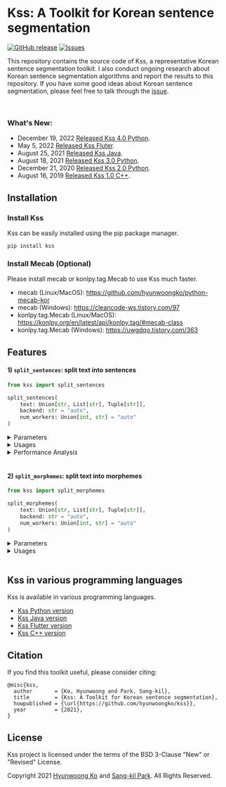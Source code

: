 # Kss: A Toolkit for Korean sentence segmentation
<a href="https://github.com/hyunwoongko/kss/releases"><img alt="GitHub release" src="https://img.shields.io/github/release/hyunwoongko/kss.svg" /></a>
<a href="https://github.com/hyunwoongko/kss/issues"><img alt="Issues" src="https://img.shields.io/github/issues/hyunwoongko/kss"/></a>

This repository contains the source code of Kss, a representative Korean sentence segmentation toolkit. I also conduct ongoing research about Korean sentence segmentation algorithms and report the results to this repository.
If you have some good ideas about Korean sentence segmentation, please feel free to talk through the [issue](https://github.com/hyunwoongko/kss/issues).

<br>

### What's New:
- December 19, 2022 [Released Kss 4.0 Python](https://github.com/hyunwoongko/kss/releases/tag/4.0.0).
- May 5, 2022 [Released Kss Fluter](https://github.com/khjde1207/kss_dart).
- August 25, 2021 [Released Kss Java](https://github.com/sangdee/kss-java).
- August 18, 2021 [Released Kss 3.0 Python](https://github.com/hyunwoongko/kss/releases/tag/3.0.1).
- December 21, 2020 [Released Kss 2.0 Python](https://github.com/hyunwoongko/kss/releases/tag/3.0.1).
- August 16, 2019 [Released Kss 1.0 C++](https://github.com/hyunwoongko/kss/releases/tag/3.0.1).

## Installation
### Install Kss
Kss can be easily installed using the pip package manager.
```console
pip install kss
```

### Install Mecab (Optional)
Please install mecab or konlpy.tag.Mecab to use Kss much faster.
- mecab (Linux/MacOS): https://github.com/hyunwoongko/python-mecab-kor
- mecab (Windows): https://cleancode-ws.tistory.com/97
- konlpy.tag.Mecab (Linux/MacOS): https://konlpy.org/en/latest/api/konlpy.tag/#mecab-class
- konlpy.tag.Mecab (Windows): https://uwgdqo.tistory.com/363

## Features

#### 1) `split_sentences`: split text into sentences

```python
from kss import split_sentences

split_sentences(
    text: Union[str, List[str], Tuple[str]],
    backend: str = "auto",
    num_workers: Union[int, str] = "auto" 
)
```

<details>
<summary>Parameters</summary>

- **text: String or List/Tuple of strings**
    - string: single text segmentation
    - list/tuple of strings: batch texts segmentation
- **backend: Morpheme analyzer backend.**
    - `backend='auto'`: find `mecab` → `konlpy.tag.Mecab` → `pecab` and use first found analyzer (default)
    - `backend='mecab'`: find `mecab` → `konlpy.tag.Mecab` and use first found analyzer
    - `backend='pecab'`: use `pecab` analyzer
- **num_workers: The number of multiprocessing workers.**
    - `num_workers='auto'`: use multiprocessing with the maximum number of workers if possible (default)
    - `num_workers=1`: don't use multiprocessing
    - `num_workers=2~N`: use multiprocessing with the specified number of workers

</details>

<details>
<summary>Usages</summary>

- Single text segmentation
  ```python
  import kss

  text = "회사 동료 분들과 다녀왔는데 분위기도 좋고 음식도 맛있었어요 다만, 강남 토끼정이 강남 쉑쉑버거 골목길로 쭉 올라가야 하는데 다들 쉑쉑버거의 유혹에 넘어갈 뻔 했답니다 강남역 맛집 토끼정의 외부 모습."

  kss.split_sentences(text)
  # ['회사 동료 분들과 다녀왔는데 분위기도 좋고 음식도 맛있었어요', '다만, 강남 토끼정이 강남 쉑쉑버거 골목길로 쭉 올라가야 하는데 다들 쉑쉑버거의 유혹에 넘어갈 뻔 했답니다', '강남역 맛집 토끼정의 외부 모습.']
  ```

- Batch texts segmentation
  ```python
  import kss

  texts = [
      "회사 동료 분들과 다녀왔는데 분위기도 좋고 음식도 맛있었어요 다만, 강남 토끼정이 강남 쉑쉑버거 골목길로 쭉 올라가야 하는데 다들 쉑쉑버거의 유혹에 넘어갈 뻔 했답니다",
      "강남역 맛집 토끼정의 외부 모습. 강남 토끼정은 4층 건물 독채로 이루어져 있습니다.",
      "역시 토끼정 본 점 답죠?ㅎㅅㅎ 건물은 크지만 간판이 없기 때문에 지나칠 수 있으니 조심하세요 강남 토끼정의 내부 인테리어.",
  ]

  kss.split_sentences(texts)
  # [['회사 동료 분들과 다녀왔는데 분위기도 좋고 음식도 맛있었어요', '다만, 강남 토끼정이 강남 쉑쉑버거 골목길로 쭉 올라가야 하는데 다들 쉑쉑버거의 유혹에 넘어갈 뻔 했답니다']
  # ['강남역 맛집 토끼정의 외부 모습.', '강남 토끼정은 4층 건물 독채로 이루어져 있습니다.']
  # ['역시 토끼정 본 점 답죠?ㅎㅅㅎ', '건물은 크지만 간판이 없기 때문에 지나칠 수 있으니 조심하세요', '강남 토끼정의 내부 인테리어.']]
  ```

</details>

<details>
<summary>Performance Analysis</summary>

#### 1) Test Commands
You can reproduce all the following analyses using source code and datasets in `./bench/` directory and the source code was copied from [here](https://github.com/bab2min/kiwipiepy/tree/main/benchmark/sentence_split).
Note that the `Baseline` is regex based segmentation method (`re.split(r"(?<=[.!?])\s", text)`).

| Name                                             | Command (in root directory)                                                                               |
|--------------------------------------------------|-----------------------------------------------------------------------------------------------------------|
| Baseline                                         | `python3 ./bench/test_baseline.py ./bench/testset/*.txt`                                                  |
| [Kiwi](https://github.com/bab2min/kiwipiepy)     | `python3 ./bench/test_kiwi.py ./bench/testset/*.txt`                                                      |
| [Koalanlp](https://github.com/koalanlp/koalanlp) | `python3 ./bench/test_koalanlp.py ./bench/testset/*.txt --backend=OKT/HNN/KMR/RHINO/EUNJEON/ARIRANG/KAMA` |
| [Kss](https://github.com/hyunwoongko/kss) (ours) | `python3 ./bench/test_kss.py ./bench/testset/*.txt --backend=mecab/pecab`                                 |

<br>

#### 2) Evaluation datasets:

I used the following 6 evaluation datasets for analyses. Thanks to [Minchul Lee](https://github.com/bab2min) for creating various sentence segmentation datasets.

| Name                                                                                  | Descriptions                                                                              | The number of sentences | Creator                                                                                                                                                                                                                                                            |
|---------------------------------------------------------------------------------------|-------------------------------------------------------------------------------------------|-------------------------|--------------------------------------------------------------------------------------------------------------------------------------------------------------------------------------------------------------------------------------------------------------------|
| [blogs_lee](https://github.com/hyunwoongko/kss/blob/main/bench/testset/blogs_lee.txt) | Dataset for testing blog style text segmentation                                          | 170                     | [Minchul Lee](https://github.com/bab2min/kiwipiepy/tree/main/benchmark/sentence_split)                                                                                                                                                                             |
| [blogs_ko](https://github.com/hyunwoongko/kss/blob/main/bench/testset/blogs_ko.txt)   | Dataset for testing blog style text segmentation, which is harder than Lee's blog dataset | 336                     | [Hyunwoong Ko](https://github.com/hyunwoongko)                                                                                                                                                                                                                     |
| [tweets](https://github.com/hyunwoongko/kss/blob/main/bench/testset/tweets.txt)       | Dataset for testing tweeter style text segmentation                                       | 178                     | [Minchul Lee](https://github.com/bab2min/kiwipiepy/tree/main/benchmark/sentence_split)                                                                                                                                                                             |
| [nested](https://github.com/hyunwoongko/kss/blob/main/bench/testset/nested.txt)       | Dataset for testing text which have parentheses and quotation marks segmentation          | 91                      | [Minchul Lee](https://github.com/bab2min/kiwipiepy/tree/main/benchmark/sentence_split)                                                                                                                                                                             |
| [v_ending](https://github.com/hyunwoongko/kss/blob/main/bench/testset/v_ending.txt)   | Dataset for testing difficult eomi segmentation, it contains various dialect sentences    | 30                      | [Minchul Lee](https://github.com/bab2min/kiwipiepy/tree/main/benchmark/sentence_split)                                                                                                                                                                             |
| [sample](https://github.com/hyunwoongko/kss/blob/main/bench/testset/sample.txt)       | An example used in README.md (강남 토끼정)                                                     | 41                      | [Isaac](http://semantics.kr/%ed%95%9c%ea%b5%ad%ec%96%b4-%ed%98%95%ed%83%9c%ec%86%8c-%eb%b6%84%ec%84%9d%ea%b8%b0-%eb%b3%84-%eb%ac%b8%ec%9e%a5-%eb%b6%84%eb%a6%ac-%ec%84%b1%eb%8a%a5%eb%b9%84%ea%b5%90/), modified by [Hyunwoong Ko](https://github.com/hyunwoongko) |

Note that I modified labels of two sentences in `sample.txt` made by [Issac](http://semantics.kr/%ed%95%9c%ea%b5%ad%ec%96%b4-%ed%98%95%ed%83%9c%ec%86%8c-%eb%b6%84%ec%84%9d%ea%b8%b0-%eb%b3%84-%eb%ac%b8%ec%9e%a5-%eb%b6%84%eb%a6%ac-%ec%84%b1%eb%8a%a5%eb%b9%84%ea%b5%90/)
because the [original blog post](https://blog.naver.com/jully1211/221437777873) was written like the following:

<img width=1000px src="https://github.com/hyunwoongko/kss/blob/main/assets/rabbit_1.png">

<img width=1000px src="https://github.com/hyunwoongko/kss/blob/main/assets/rabbit_2.png">

But Issac's labels were:

<img width=500px src="https://github.com/hyunwoongko/kss/blob/main/assets/issac.png">

In fact, `사실 전 고기를 안 먹어서 무슨 맛인지 모르겠지만..` and `(물론 전 안 먹었지만` are embraced sentences (안긴문장), not independent sentences. So sentence segmentation tools should do not split that parts.
    
<br>

#### 3) Sentence segmentation performance (Quantitative Analysis)
 
The following table shows the segmentation performance based on **exact match (EM)**.
If you are unfamilar with EM score and F1 score, please refer to [this](https://qa.fastforwardlabs.com/no%20answer/null%20threshold/bert/distilbert/exact%20match/f1/robust%20predictions/2020/06/09/Evaluating_BERT_on_SQuAD.html#Metrics-for-QA).
Kss performed best in most cases, and Kiwi performed well. Both baseline and koalanlp performed poorly.

| Name           | Library version | Backend | blogs_lee   | blogs_ko    | tweets      | nested      | v_ending    | sample      | Average     |
|----------------|-----------------|---------|-------------|-------------|-------------|-------------|-------------|-------------|-------------|
| Baseline       | N/A             | N/A     | 0.53529     | 0.44940     | 0.51124     | 0.68132     | 0.00000     | 0.34146     | 0.41987     |
| Koalanlp       | 2.1.7           | OKT     | 0.53529     | 0.44940     | 0.53371     | 0.79121     | 0.00000     | 0.36585     | 0.44591     |
| Koalanlp       | 2.1.7           | HNN     | 0.54118     | 0.44345     | 0.54494     | 0.78022     | 0.00000     | 0.34146     | 0.44187     |
| Koalanlp       | 2.1.7           | KMR     | 0.51176     | 0.39583     | 0.42135     | 0.79121     | 0.00000     | 0.26829     | 0.39807     |
| Koalanlp       | 2.1.7           | RHINO   | 0.52941     | 0.40774     | 0.39326     | 0.79121     | 0.00000     | 0.29268     | 0.40238     |
| Koalanlp       | 2.1.7           | EUNJEON | 0.51176     | 0.37500     | 0.38202     | 0.70330     | 0.00000     | 0.21951     | 0.36526     |
| Koalanlp       | 2.1.7           | ARIRANG | 0.51176     | 0.41071     | 0.44382     | 0.79121     | 0.00000     | 0.29268     | 0.40836     |
| Koalanlp       | 2.1.7           | KKMA    | 0.52941     | 0.45238     | 0.38202     | 0.58242     | 0.06667     | 0.31707     | 0.38832     |
| Kiwi           | 0.14.0          | N/A     | 0.78235     | 0.60714     | 0.66292     | 0.83516     | 0.20000     | 0.90244     | 0.66500     |
| **Kss (ours)** | 4.0.0           | pecab   | **0.86471** | **0.82440** | 0.71910     | **0.87912** | **0.36667** | **0.95122** | 0.76753     |
| **Kss (ours)** | 4.0.0           | mecab   | **0.86471** | **0.82440** | **0.73034** | **0.87912** | **0.36667** | **0.95122** | **0.76941** |

You can also compare the performances with the following graphs.

![](https://github.com/hyunwoongko/kss/blob/main/assets/tasks_performance.png)

![](https://github.com/hyunwoongko/kss/blob/main/assets/average_score.png)

<br>

#### 4) Why don't I upload F1 score based results?
The evaluation source code which I copied from [kiwipiepy](https://github.com/bab2min/kiwipiepy/tree/main/benchmark/sentence_split) also provides F1 score  (dice similarity), and F1 scores of Kss are also best among the segmentation tools. but I don't believe this is proper metric to measure sentence segmentation performance. For example, EM score of `text.split(" ")` on `tweets.txt` is 0.06742. This means it's terrible sentence segmentation method on tweeter style text. However, F1 score of it on `tweets.txt` is 0.54083, and it is similar with the F1 score of Koalanlp KKMA backend (0.56832).

What I want to say is the actual performances of segmentation could be vastly different even if the F1 scores were similar.
You can reproduce this with `python3 ./bench/test_word_split.py ./bench/testset/tweets.txt`, and here is one of the segmentation example of both method.

```
Input:

기억해. 넌 그 애의 친구야. 네가 죽으면 마 들레 느가 펑펑 울 거야. 비 체는 슬퍼하겠지. 이 안은 화를 낼 거야. 메이 시는 어쩌면 조금은 생각 해 주지 않을까. 중요한 건 그건 네가 지키고 싶어 했던 사람들이잖아. 어서 가.
```
```
Method: Koalanlp KKMA backend
EM score: 0.38202
F1 score: 0.56832

Output:
기억해. 넌 그 애의 친구야.
네가 죽으면 마 들레 느가 펑펑 울 거야.
비 체는 슬퍼하겠지.
이 안은 화를 낼 거야.
메이 시는 어쩌면 조금은 생각 해 주지 않을까.
중요한 건 그건 네가 지키고 싶어 했던 사람들이잖아.
어서 가.
```

```
Method: text.split(" ")
EM score: 0.06742
F1 score: 0.54083

Output:
기억해.
넌
그
애의
친구야.
네가
죽으면
마들레느가
펑펑
울거야.
비체는
슬퍼하겠지.
이안은
화를
낼거야.
메이시는
어쩌면
조금은
생각
해주지
않을까.
중요한건
그건
네가
지키고
싶어했던
사람들이잖아.
어서
가.
```

This means that the F1 score has the advantages for method that cut too finely.
Of course, measuring the performance of the sentence segmentation algorithm is difficult, and we need to think more about metrics. 
However, the character level F1 score may cause **users to misunderstand the tool's real performance**. 
So I have more confidence in the EM score, which is a somewhat clunky but safe metric.

<br>

#### 5) Where does the difference in performance come from? (Qualitative Analysis)
It is meaningless to simply compare them by number. I definitely want you to see the segmentation results.
Let's take `blogs_ko` samples as examples, and compare performance of each library.
For this, I will take the best backend of each library (Kss=mecab, Koalanlp=KKMA), because looking results of all backends may make you tired.

#### Example 1
- Input text
```
거제 내려가는 길에 휴게소를 들렸는데 새로 생겼나보더라구요!? 남편과 저, 둘 다 빵러버라 지나칠 수 없어 구매해 먹어봤답니당😊 보성녹차휴게소 안으로 들어오시면 딱 가운데 위치해 있어요ㅎㅎ 그래서 어느 문으로라도 들어오셔도 가깝답니다😉 메뉴판을 이렇고, 가격은 2000원~3000원 사이에 형성 되어 있어요! 이런거 하나하나 맛보는거 너무 좋아하는데... 진정하고 소미미 단팥빵 하나, 옥수수 치즈빵 하나, 구리볼 하나 골랐습니다! 다음에 가면 강낭콩이랑 밤 꼭 먹어봐야겠어요😙
```
- Label
```
거제 내려가는 길에 휴게소를 들렸는데 새로 생겼나보더라구요!?
남편과 저, 둘 다 빵러버라 지나칠 수 없어 구매해 먹어봤답니당😊
보성녹차휴게소 안으로 들어오시면 딱 가운데 위치해 있어요ㅎㅎ
그래서 어느 문으로라도 들어오셔도 가깝답니다😉
메뉴판을 이렇고, 가격은 2000원~3000원 사이에 형성 되어 있어요!
이런거 하나하나 맛보는거 너무 좋아하는데... 진정하고 소미미 단팥빵 하나, 옥수수 치즈빵 하나, 구리볼 하나 골랐습니다!
다음에 가면 강낭콩이랑 밤 꼭 먹어봐야겠어요😙
```
- Source

[https://hi-e2e2.tistory.com/193](https://hi-e2e2.tistory.com/193)

- Output texts
```
Baseline:

거제 내려가는 길에 휴게소를 들렸는데 새로 생겼나보더라구요!?
남편과 저, 둘 다 빵러버라 지나칠 수 없어 구매해 먹어봤답니당😊 보성녹차휴게소 안으로 들어오시면 딱 가운데 위치해 있어요ㅎㅎ 그래서 어느 문으로라도 들어오셔도 가깝답니다😉 메뉴판을 이렇고, 가격은 2000원~3000원 사이에 형성 되어 있어요!
이런거 하나하나 맛보는거 너무 좋아하는데...
진정하고 소미미 단팥빵 하나, 옥수수 치즈빵 하나, 구리볼 하나 골랐습니다!
다음에 가면 강낭콩이랑 밤 꼭 먹어봐야겠어요😙
```

Baseline separates input text into 5 sentences. First of all, the first sentence was separated well because it has final symbols. However, since these final symbols don't appear from the second sentence, you can see that these sentences were not separated well.

```
Koalanlp (KKMA):

거제 내려가는 길에 휴게 소를 들렸는데 새로 생겼나
보더라구요!?
남편과 저, 둘 다 빵 러버라 지나칠 수 없어 구매해 먹어 봤답니당
😊 보성 녹차 휴게소 안으로 들어오시면 딱 가운데 위치해 있어요
ㅎㅎ 그래서 어느 문으로 라도 들어오셔도 가깝답니다
😉 메뉴판을 이렇고, 가격은 2000원 ~3000 원 사이에 형성 되어 있어요!
이런 거 하나하나 맛보는 거 너무 좋아하는데... 진정하고 소미 미 단팥빵 하나, 옥수수 치즈 빵 하나, 구리 볼 하나 골랐습니다!
다음에 가면 강낭콩이랑 밤 꼭 먹어봐야겠어요😙
```

Koalanlp splits sentences better than baseline because it uses morphological information. It splits input text into 8 sentences in total.
The first thing that catches your eye is the immature emoji handling.
People usually put emojis at the end of a sentence, and in this case, the emojis should be included in the sentence.
The second thing is the mispartition between `생겼나` and `보더라구요!?`. 
Probably this is because the KKMA morpheme analyzer recognized `생겼나` as a final eomi (종결어미). but it's a connecting eomi (연결어미).
This is because the performance of the morpheme analyzer. Rather, the baseline is a little safer in this area.

```
Kiwi:

거제 내려가는 길에 휴게소를 들렸는데 새로 생겼나보더라구요!?
남편과 저, 둘 다 빵러버라 지나칠 수 없어 구매해 먹어봤답니당😊
보성녹차휴게소 안으로 들어오시면 딱 가운데 위치해 있어요ㅎㅎ
그래서 어느 문으로라도 들어오셔도 가깝답니다😉 메뉴판을 이렇고, 가격은 2000원~3000원 사이에 형성 되어 있어요!
이런거 하나하나 맛보는거 너무 좋아하는데...
진정하고 소미미 단팥빵 하나, 옥수수 치즈빵 하나, 구리볼 하나 골랐습니다!
다음에 가면 강낭콩이랑 밤 꼭 먹어봐야겠어요😙
```
Kiwi shows better performance than Koalanlp. It splits input text into 7 sentences. 
Most sentences are pretty good, but it doesn't split `가깝답니다😉` and `메뉴판을`.
The second thing is it separates `좋아하는데...` and `진정하고`.
This part may be recognized as an independent sentence depending on the viewer, 
but the author of the original article didn't write this as an independent sentence, but an embraced sentence (안긴문장).

The [original article](https://hi-e2e2.tistory.com/193) was written like:
    
![](https://github.com/hyunwoongko/kss/blob/main/assets/example_1_1.png)

```
Kss (mecab):

거제 내려가는 길에 휴게소를 들렸는데 새로 생겼나보더라구요!?
남편과 저, 둘 다 빵러버라 지나칠 수 없어 구매해 먹어봤답니당😊
보성녹차휴게소 안으로 들어오시면 딱 가운데 위치해 있어요ㅎㅎ
그래서 어느 문으로라도 들어오셔도 가깝답니다😉
메뉴판을 이렇고, 가격은 2000원~3000원 사이에 형성 되어 있어요!
이런거 하나하나 맛보는거 너무 좋아하는데... 진정하고 소미미 단팥빵 하나, 옥수수 치즈빵 하나, 구리볼 하나 골랐습니다!
다음에 가면 강낭콩이랑 밤 꼭 먹어봐야겠어요😙
```
The result of Kss is same with gold label. Especially it succesfully separates `가깝답니다😉` and `메뉴판을`.
In fact, this part is the final eomi (종결어미), but many morpheme analyzers confuse the final eomi (종결어미) with the connecting eomi (연결어미). For this reason, Kss has a feature to recognize wrongly recognized connecting eomi (연결어미) and to correct those eomis. Thus, it is able to separate that domain effectively. Next, Kss doesn't split `좋아하는데...` and `진정하고` becuase `좋아하는데...` is not an independent sentence, but an embraced sentence (안긴문장). This means Kss doesn't split sentences simply because `. ` appears, unlike baseline.
In most cases, `. ` could be the delimiter of sentences, actually there are many exceptions about this.

#### Example 2
- Input text
```
어느화창한날 출근전에 너무일찍일어나 버렸음 (출근시간 19시) 할꺼도없고해서 카페를 찾아 시내로 나갔음 새로생긴곳에 사장님이 커피선수인지 커피박사라고 해서 갔음 오픈한지 얼마안되서 그런지 손님이 얼마없었음 조용하고 좋다며 좋아하는걸시켜서 테라스에 앉음 근데 조용하던 카페가 산만해짐 소리의 출처는 카운터였음(테라스가 카운터 바로옆) 들을라고 들은게 아니라 귀는 열려있으니 듣게된 대사.
```
- Label
```
어느화창한날 출근전에 너무일찍일어나 버렸음 (출근시간 19시)
할꺼도없고해서 카페를 찾아 시내로 나갔음
새로생긴곳에 사장님이 커피선수인지 커피박사라고 해서 갔음
오픈한지 얼마안되서 그런지 손님이 얼마없었음
조용하고 좋다며 좋아하는걸시켜서 테라스에 앉음
근데 조용하던 카페가 산만해짐
소리의 출처는 카운터였음(테라스가 카운터 바로옆)
들을라고 들은게 아니라 귀는 열려있으니 듣게된 대사.
```
- Source

[https://mrsign92.tistory.com/6099371](https://mrsign92.tistory.com/6099371)

- Output texts
```
Baseline:

어느화창한날 출근전에 너무일찍일어나 버렸음 (출근시간 19시) 할꺼도없고해서 카페를 찾아 시내로 나갔음 새로생긴곳에 사장님이 커피선수인지 커피박사라고 해서 갔음 오픈한지 얼마안되서 그런지 손님이 얼마없었음 조용하고 좋다며 좋아하는걸시켜서 테라스에 앉음 근데 조용하던 카페가 산만해짐 소리의 출처는 카운터였음(테라스가 카운터 바로옆) 들을라고 들은게 아니라 귀는 열려있으니 듣게된 대사.
```

Baseline doesn't split any sentences because there's no `.!? ` in the input text.

```
Koalanlp (KKMA)

어느 화창한 날 출근 전에 너무 일찍 일어나 버렸음 ( 출근시간 19시) 할 꺼도 없고 해서 카페를 찾아 시내로 나갔음 새로 생긴 곳에 사장님이 커피선수인지 커피박사라고 해서 갔음 오픈한지 얼마 안 되 서 그런지 손님이 얼마 없었음 조용하고 좋다며 좋아하는 걸 시켜서 테라스에 앉음 근데 조용하던 카페가 산만 해짐 소리의 출처는 카운터였음( 테라스가 카운터 바로 옆) 들을라고
들은 게 아니라 귀는 열려 있으니 듣게 된 대사.
```

Koalanlp separates `들을라고` and `들은` but it is not correct split point.
And I think it doesn't consider predicative use of eomi transferred from noun (명사형 전성어미의 서술적 용법).

```
Kiwi

어느화창한날 출근전에 너무일찍일어나 버렸음 (출근시간 19시) 할꺼도없고해서 카페를 찾아 시내로 나갔음 새로생긴곳에 사장님이 커피선수인지 커피박사라고 해서 갔음 오픈한지 얼마안되서 그런지 손님이 얼마없었음 조용하고 좋다며 좋아하는걸시켜서 테라스에 앉음 근데 조용하던 카페가 산만해짐 소리의 출처는 카운터였음(테라스가 카운터 바로옆) 들을라고 들은게 아니라 귀는 열려있으니 듣게된 대사.
```
Kiwi doesn't separate any sentence, similar with baseline.
Similarly, it doesn't consider predicative use of eomi transferred from noun (명사형 전성어미의 서술적 용법).

```
Kss (Mecab)

어느화창한날 출근전에 너무일찍일어나 버렸음 (출근시간 19시)
할꺼도없고해서 카페를 찾아 시내로 나갔음
새로생긴곳에 사장님이 커피선수인지 커피박사라고 해서 갔음
오픈한지 얼마안되서 그런지 손님이 얼마없었음
조용하고 좋다며 좋아하는걸시켜서 테라스에 앉음
근데 조용하던 카페가 산만해짐 소리의 출처는 카운터였음(테라스가 카운터 바로옆)
들을라고 들은게 아니라 귀는 열려있으니 듣게된 대사.
```
The result of Kss is very similar with gold label, Kss considers predicative use of eomi transferred from noun (명사형 전성어미의 서술적 용법).
But Kss couldn't split `산만해짐` and `소리의`. That part is a correct split point, but it was blocked by one of the exceptions which I built to prevent wrong segmentation. Splitting eomi transferred from noun (명사형 전성어미) is unsafe and difficult task, so Kss has many exceptions to prevent wrong segmentation.

#### Example 3
- Input text
```
책소개에 이건 소설인가 실제인가라는 문구를 보고 재밌겠다 싶어 보게 되었다. '바카라'라는 도박은 2장의 카드 합이 높은 사람이 이기는 게임으로 아주 단순한 게임이다. 이런게 중독이 되나? 싶었는데 이 책이 바카라와 비슷한 매력이 있다 생각들었다. 내용이 스피드하게 진행되고 막히는 구간없이 읽히는게 나도 모르게 페이지를 슥슥 넘기고 있었다. 물론 읽음으로써 큰 돈을 벌진 않지만 이런 스피드함에 나도 모르게 계속 게임에 참여하게 되고 나오는 타이밍을 잡지 못해 빠지지 않았을까? 라는 생각을 하게 됐다. 이 책에서 현지의 꿈은 가격표를 보지 않는 삶이라 한다. 이 부분을 읽고 나돈데! 라는 생각하면서 순간 도박이라는걸로라도 돈을 많이 벌었던 현지가 부러웠다. 그러면서 내가 도박을 했다면?라는 상상을 해봤다. 그리고 이런 상상을 할 수 있게 만들어줘서 이 책이 더 재밌게 다가왔다. 일상에 지루함을 느껴 도박같은 삶을 살고싶다면 도박하지말고 차라리 이 책을 보길^^ㅋ 
```
- Label
```
책소개에 이건 소설인가 실제인가라는 문구를 보고 재밌겠다 싶어 보게 되었다.
'바카라'라는 도박은 2장의 카드 합이 높은 사람이 이기는 게임으로 아주 단순한 게임이다.
이런게 중독이 되나? 싶었는데 이 책이 바카라와 비슷한 매력이 있다 생각들었다.
내용이 스피드하게 진행되고 막히는 구간없이 읽히는게 나도 모르게 페이지를 슥슥 넘기고 있었다.
물론 읽음으로써 큰 돈을 벌진 않지만 이런 스피드함에 나도 모르게 계속 게임에 참여하게 되고 나오는 타이밍을 잡지 못해 빠지지 않았을까? 라는 생각을 하게 됐다.
이 책에서 현지의 꿈은 가격표를 보지 않는 삶이라 한다.
이 부분을 읽고 나돈데! 라는 생각하면서 순간 도박이라는걸로라도 돈을 많이 벌었던 현지가 부러웠다.
그러면서 내가 도박을 했다면?라는 상상을 해봤다.
그리고 이런 상상을 할 수 있게 만들어줘서 이 책이 더 재밌게 다가왔다.
일상에 지루함을 느껴 도박같은 삶을 살고싶다면 도박하지말고 차라리 이 책을 보길^^ㅋ 
```
- Source

[https://hi-e2e2.tistory.com/63](https://hi-e2e2.tistory.com/63)

- Output texts
```
Baseline:

책소개에 이건 소설인가 실제인가라는 문구를 보고 재밌겠다 싶어 보게 되었다.
'바카라'라는 도박은 2장의 카드 합이 높은 사람이 이기는 게임으로 아주 단순한 게임이다.
이런게 중독이 되나?
싶었는데 이 책이 바카라와 비슷한 매력이 있다 생각들었다.
내용이 스피드하게 진행되고 막히는 구간없이 읽히는게 나도 모르게 페이지를 슥슥 넘기고 있었다.
물론 읽음으로써 큰 돈을 벌진 않지만 이런 스피드함에 나도 모르게 계속 게임에 참여하게 되고 나오는 타이밍을 잡지 못해 빠지지 않았을까?
라는 생각을 하게 됐다.
이 책에서 현지의 꿈은 가격표를 보지 않는 삶이라 한다.
이 부분을 읽고 나돈데!
라는 생각하면서 순간 도박이라는걸로라도 돈을 많이 벌었던 현지가 부러웠다.
그러면서 내가 도박을 했다면?라는 상상을 해봤다.
그리고 이런 상상을 할 수 있게 만들어줘서 이 책이 더 재밌게 다가왔다.
일상에 지루함을 느껴 도박같은 삶을 살고싶다면 도박하지말고 차라리 이 책을 보길^^ㅋ 
```

Baseline separates input text into 13 sentences. You can see it can't distinguish final eomi(종결어미) and connecting eomi(연결어미), for example it splits `이런게 중독이 되나?` and `싶었는데`. But `되나?` is connecting eomi (연결어미). And here's one more problem. It doesn't recognize embraced sentences (안긴문장). For example it splits `못해 빠지지 않았을까?` and `라는 생각을 하게 됐다.`.
```
Koalanlp (KKMA)

책 소개에 이건 소설인가 실제 인가라는 문구를 보고 재밌겠다 싶어 보게 되었다.
' 바카라' 라는 도박은 2 장의 카드 합이 높은 사람이 이기는 게임으로 아주 단순한 게임이다.
이런 게 중독이 되나?
싶었는데 이 책이 바카라와 비슷한 매력이 있다 생각 들었다.
내용이 스피드하게 진행되고 막히는 구간 없이 읽히는 게 나도 모르게 페이지를 슥슥 넘기고 있었다.
물론 읽음으로써 큰 돈을 벌진 않지만 이런 스피드함에 나도 모르게 계속 게임에 참여하게 되고 나오는 타이밍을 잡지 못해 빠지지 않았을까?
라는 생각을 하게 됐다.
이 책에서 현지의 꿈은 가격표를 보지 않는 삶이라 한다.
이 부분을 읽고 나돈데!
라는 생각하면서 순간 도박이라는 걸로라도 돈을 많이 벌었던 현지가 부러웠다.
그러면서 내가 도박을 했다면? 라는 상상을 해봤다.
그리고 이런 상상을 할 수 있게 만들어 줘서 이 책이 더 재밌게 다가왔다.
일상에 지루함을 느껴 도박 같은 삶을 살고 싶다면 도박하지 말고 차라리 이 책을 보길 ^^ ㅋ
```

The result of Koalanlp was really similar with baseline, the two problems (final-connecting eomi distinction, embracing sentences recognization).
```
Kiwi

책소개에 이건 소설인가 실제인가
라는 문구를 보고 재밌겠다 싶어 보게 되었다.
'바카라'라는 도박은 2장의 카드 합이 높은 사람이 이기는 게임으로 아주 단순한 게임이다.
이런게 중독이 되나?
싶었는데 이 책이 바카라와 비슷한 매력이 있다 생각들었다.
내용이 스피드하게 진행되고 막히는 구간없이 읽히는게 나도 모르게 페이지를 슥슥 넘기고 있었다.
물론 읽음으로써 큰 돈을 벌진 않지만 이런 스피드함에 나도 모르게 계속 게임에 참여하게 되고 나오는 타이밍을 잡지 못해 빠지지 않았을까?
라는 생각을 하게 됐다.
이 책에서 현지의 꿈은 가격표를 보지 않는 삶이라 한다.
이 부분을 읽고 나돈데!
라는 생각하면서 순간 도박이라는걸로라도 돈을 많이 벌었던 현지가 부러웠다.
그러면서 내가 도박을 했다면?
라는 상상을 해봤다.
그리고 이런 상상을 할 수 있게 만들어줘서 이 책이 더 재밌게 다가왔다.
일상에 지루함을 느껴 도박같은 삶을 살고싶다면 도박하지말고 차라리 이 책을 보길^^ㅋ
```
The two problems are also shown in result of Kiwi. And it additionally splits `실제인가` and `라는`, but `이건 소설인가 실제인가` is not an independent sentence, but an embraced sentence (안긴문장).

```
Kss (Mecab)

책소개에 이건 소설인가 실제인가라는 문구를 보고 재밌겠다 싶어 보게 되었다.
'바카라'라는 도박은 2장의 카드 합이 높은 사람이 이기는 게임으로 아주 단순한 게임이다.
이런게 중독이 되나? 싶었는데 이 책이 바카라와 비슷한 매력이 있다 생각들었다.
내용이 스피드하게 진행되고 막히는 구간없이 읽히는게 나도 모르게 페이지를 슥슥 넘기고 있었다.
물론 읽음으로써 큰 돈을 벌진 않지만 이런 스피드함에 나도 모르게 계속 게임에 참여하게 되고 나오는 타이밍을 잡지 못해 빠지지 않았을까? 라는 생각을 하게 됐다.
이 책에서 현지의 꿈은 가격표를 보지 않는 삶이라 한다.
이 부분을 읽고 나돈데! 라는 생각하면서 순간 도박이라는걸로라도 돈을 많이 벌었던 현지가 부러웠다.
그러면서 내가 도박을 했다면?라는 상상을 해봤다.
그리고 이런 상상을 할 수 있게 만들어줘서 이 책이 더 재밌게 다가왔다.
일상에 지루함을 느껴 도박같은 삶을 살고싶다면 도박하지말고 차라리 이 책을 보길^^ㅋ
```
The result of Kss is same with gold label. This means that Kss considers the two problems. Of course, it's not easy to detect that parts while splitting sentences, so Kss has one more step after splitting sentences. It's postprocessing step which corrects some problems in segmenration results. For example, Korean sentence doesn't start from josa (조사) in general. Therefore if one of the segmented result (sentence) started from josa (조사), Kss recognizes this as embraced sentence (안긴문장), and attaches this to previous sentence. For your information, Kss has many more powerful postprocessing algorithms which correct wrong segmentation results.

In conclusion, Kss considers more than other libraries in Korean sentences. And these considerations led to difference in performance.

#### 6) Speed analysis
I also measured speed of tools to compare their computation efficiency. The following table shows computation time of each tool when it splits `sample.txt` (41 sentences).
It is a single blog post, so you can expect the following time when you split a blog post into sentences.
Since the computation time may vary depending on the current CPU status, so I measured 5 times and calculated the average.
Note that every experiment was conducted on single thread / process environment with my M1 macbook pro (2021, 13'inch).

| Name           | Library version | Backend | Average time (msec) |
|----------------|-----------------|---------|---------------------|
| Baseline       | N/A             | N/A     | **0.22**            |
| koalanlp       | 2.1.7           | OKT     | 27.37               |
| koalanlp       | 2.1.7           | HNN     | 50.39               |
| koalanlp       | 2.1.7           | KMR     | 757.08              |
| koalanlp       | 2.1.7           | RHINO   | 978.53              |
| koalanlp       | 2.1.7           | EUNJEON | 881.24              |
| koalanlp       | 2.1.7           | ARIRANG | 1415.53             |
| koalanlp       | 2.1.7           | KAMA    | 1971.31             |
| Kiwi           | 0.14.0          | N/A     | 36.41               |
| **Kss (ours)** | 4.0.0           | pecab   | 6929.27             |
| **Kss (ours)** | 4.0.0           | mecab   | 43.80               |

You can also compare the speed of tools with the following graphs.

![](https://github.com/hyunwoongko/kss/blob/main/assets/average_computation_time.png)

You can also compare the speed of faster tools the following graphs (under 100 msec).

![](https://github.com/hyunwoongko/kss/blob/main/assets/average_computation_time_under_100.png)

The baseline was fastest (because it's a just regex function), and Koalanlp (OKT backend), Kiwi, Kss (mecab backend) were followed.
The slowest library was Kss (pecab backend) and it was about 160 times slower than its mecab backend.
Mecab and Kiwi were written in C++, All Koalanlp backends were written in Java and Pecab was written in pure python.
I think this difference was caused by speed of each language. Therefore, if you can install mecab, it makes most sense to use Kss Mecab backend.

- For Linux/MacOS users: Kss tries to install [`python-mecab-kor`](https://github.com/hyunwoongko/python-mecab-kor) when you install kss. so you can use mecab backend very easily.
But if it was failed, please install mecab yourself to use mecab backend.


- For Windows users: Kss supports [`mecab-ko-msvc`](https://github.com/Pusnow/mecab-ko-msvc) (mecab for Microsoft Visual C++), and its konlpy wrapper.
To use mecab backend, you need to install one of mecab and konlpy.tag.Mecab on your machine.
There are much information about mecab installing on Windows machine in internet like the following.
  - mecab: https://cleancode-ws.tistory.com/97
  - konlpy.tag.Mecab: https://uwgdqo.tistory.com/363

<br>

#### 7) Conclusion
I've measured the performance of Kss and other libraries using 6 evaluation datasets, and also measured their speed.
In terms of segmentation performance, Kss performed best on most datasets. In terms of speed, baseline was the fastest, and Koalanlp (OKT backend) and Kiwi followed. 
but Kss (mecab backend) also showed a speed that could compete with others.

However, there are still many difficulties and limitations in Korean sentence segmentation libraries, including Kss. 
In fact, it's also because very few people attack this task. 
If anyone wants to discuss Korean sentence segmentation algorithms with me or contribute to my work, 
feel free to send an email to kevin.ko@tunib.ai or let me know on the Github [issue](https://github.com/hyunwoongko/kss/issues) page.

</details>

<br>

#### 2) `split_morphemes`: split text into morphemes

```python
from kss import split_morphemes

split_morphemes(
    text: Union[str, List[str], Tuple[str]],
    backend: str = "auto",
    num_workers: Union[int, str] = "auto" 
)
```

<details>
<summary>Parameters</summary>

Note that the parameters of `split_morpehems` are exactly same with `split_sentences`.

- **text: String or List/Tuple of strings**
    - string: single text segmentation
    - list/tuple of strings: batch texts segmentation
- **backend: Morpheme analyzer backend.**
    - `backend='auto'`: find `mecab` → `konlpy.tag.Mecab` → `pecab` and use first found analyzer (default)
    - `backend='mecab'`: find `mecab` → `konlpy.tag.Mecab` and use first found analyzer
    - `backend='pecab'`: use `pecab` analyzer
- **num_workers: The number of multiprocessing workers.**
    - `num_workers='auto'`: use multiprocessing with the maximum number of workers if possible (default)
    - `num_workers=1`: don't use multiprocessing
    - `num_workers=2~N`: use multiprocessing with the specified number of workers

</details>

<details>
<summary>Usages</summary>

- Single text segmentation
  ```python
  import kss

  text = "회사 동료 분들과 다녀왔는데 분위기도 좋고 음식도 맛있었어요 다만, 강남 토끼정이 강남 쉑쉑버거 골목길로 쭉 올라가야 하는데 다들 쉑쉑버거의 유혹에 넘어갈 뻔 했답니다 강남역 맛집 토끼정의 외부 모습."

  kss.split_morphemes(text)
  # [('회사', 'NNG'), (' ', 'SP'), ('동료', 'NNG'), (' ', 'SP'), ('분', 'NNB'), ('들', 'XSN'), ('과', 'JKB'), (' ', 'SP'), ('다녀왔', 'VV+EP'), ('는데', 'EC'), (' ', 'SP'), ('분위기', 'NNG'), ('도', 'JX'), (' ', 'SP'), ('좋', 'VA'), ('고', 'EC'), (' ', 'SP'), ('음식', 'NNG'), ('도', 'JX'), (' ', 'SP'), ('맛있', 'VA'), ('었', 'EP'), ('어요', 'EF'), (' ', 'SP'), ('다만', 'MAJ'), (',', 'SC'), (' ', 'SP'), ('강남', 'NNP'), (' ', 'SP'), ('토끼', 'NNG'), ('정', 'NNG'), ('이', 'JKS'), (' ', 'SP'), ('강남', 'NNP'), (' ', 'SP'), ('쉑쉑', 'MAG'), ('버거', 'NNG'), (' ', 'SP'), ('골목길', 'NNG'), ('로', 'JKB'), (' ', 'SP'), ('쭉', 'MAG'), (' ', 'SP'), ('올라가', 'VV'), ('야', 'EC'), (' ', 'SP'), ('하', 'VV'), ('는데', 'EC'), (' ', 'SP'), ('다', 'MAG'), ('들', 'XSN'), (' ', 'SP'), ('쉑쉑', 'MAG'), ('버거', 'NNG'), ('의', 'JKG'), (' ', 'SP'), ('유혹', 'NNG'), ('에', 'JKB'), (' ', 'SP'), ('넘어갈', 'VV+ETM'), (' ', 'SP'), ('뻔', 'NNB'), (' ', 'SP'), ('했', 'VV+EP'), ('답니다', 'EC'), (' ', 'SP'), ('강남역', 'NNP'), (' ', 'SP'), ('맛집', 'NNG'), (' ', 'SP'), ('토끼', 'NNG'), ('정의', 'NNG'), (' ', 'SP'), ('외부', 'NNG'), (' ', 'SP'), ('모습', 'NNG'), ('.', 'SF')]
  ```

- Batch texts segmentation
  ```python
  import kss

  texts = [
      "회사 동료 분들과 다녀왔는데 분위기도 좋고 음식도 맛있었어요 다만, 강남 토끼정이 강남 쉑쉑버거 골목길로 쭉 올라가야 하는데 다들 쉑쉑버거의 유혹에 넘어갈 뻔 했답니다",
      "강남역 맛집 토끼정의 외부 모습. 강남 토끼정은 4층 건물 독채로 이루어져 있습니다.",
      "역시 토끼정 본 점 답죠?ㅎㅅㅎ 건물은 크지만 간판이 없기 때문에 지나칠 수 있으니 조심하세요 강남 토끼정의 내부 인테리어.",
  ]

  kss.split_morphemes(texts)
  # [[('회사', 'NNG'), (' ', 'SP'), ('동료', 'NNG'), (' ', 'SP'), ('분', 'NNB'), ('들', 'XSN'), ('과', 'JKB'), (' ', 'SP'), ('다녀왔', 'VV+EP'), ('는데', 'EC'), (' ', 'SP'), ('분위기', 'NNG'), ('도', 'JX'), (' ', 'SP'), ('좋', 'VA'), ('고', 'EC'), (' ', 'SP'), ('음식', 'NNG'), ('도', 'JX'), (' ', 'SP'), ('맛있', 'VA'), ('었', 'EP'), ('어요', 'EF'), (' ', 'SP'), ('다만', 'MAJ'), (',', 'SC'), (' ', 'SP'), ('강남', 'NNP'), (' ', 'SP'), ('토끼', 'NNG'), ('정', 'NNG'), ('이', 'JKS'), (' ', 'SP'), ('강남', 'NNP'), (' ', 'SP'), ('쉑쉑', 'MAG'), ('버거', 'NNG'), (' ', 'SP'), ('골목길', 'NNG'), ('로', 'JKB'), (' ', 'SP'), ('쭉', 'MAG'), (' ', 'SP'), ('올라가', 'VV'), ('야', 'EC'), (' ', 'SP'), ('하', 'VV'), ('는데', 'EC'), (' ', 'SP'), ('다', 'MAG'), ('들', 'XSN'), (' ', 'SP'), ('쉑쉑', 'MAG'), ('버거', 'NNG'), ('의', 'JKG'), (' ', 'SP'), ('유혹', 'NNG'), ('에', 'JKB'), (' ', 'SP'), ('넘어갈', 'VV+ETM'), (' ', 'SP'), ('뻔', 'NNB'), (' ', 'SP'), ('했', 'VV+EP'), ('답니다', 'EC')], 
  # [('강남역', 'NNP'), (' ', 'SP'), ('맛집', 'NNG'), (' ', 'SP'), ('토끼', 'NNG'), ('정의', 'NNG'), (' ', 'SP'), ('외부', 'NNG'), (' ', 'SP'), ('모습', 'NNG'), ('.', 'SF'), (' ', 'SP'), ('강남', 'NNP'), (' ', 'SP'), ('토끼', 'NNG'), ('정은', 'NNP'), (' ', 'SP'), ('4', 'SN'), ('층', 'NNG'), (' ', 'SP'), ('건물', 'NNG'), (' ', 'SP'), ('독채', 'NNG'), ('로', 'JKB'), (' ', 'SP'), ('이루어져', 'VV+EC'), (' ', 'SP'), ('있', 'VX'), ('습니다', 'EF'), ('.', 'SF')], 
  # [('역시', 'MAJ'), (' ', 'SP'), ('토끼', 'NNG'), ('정', 'NNG'), (' ', 'SP'), ('본', 'VV+ETM'), (' ', 'SP'), ('점', 'NNB'), (' ', 'SP'), ('답', 'MAG+VCP'), ('죠', 'EF'), ('?', 'SF'), ('ㅎ', 'IC'), ('ㅅ', 'NNG'), ('ㅎ', 'IC'), (' ', 'SP'), ('건물', 'NNG'), ('은', 'JX'), (' ', 'SP'), ('크', 'VA'), ('지만', 'EC'), (' ', 'SP'), ('간판', 'NNG'), ('이', 'JKS'), (' ', 'SP'), ('없', 'VA'), ('기', 'ETN'), (' ', 'SP'), ('때문', 'NNB'), ('에', 'JKB'), (' ', 'SP'), ('지나칠', 'VV+ETM'), (' ', 'SP'), ('수', 'NNB'), (' ', 'SP'), ('있', 'VV'), ('으니', 'EC'), (' ', 'SP'), ('조심', 'NNG'), ('하', 'XSV'), ('세요', 'EP+EF'), (' ', 'SP'), ('강남', 'NNP'), (' ', 'SP'), ('토끼', 'NNG'), ('정의', 'NNG'), (' ', 'SP'), ('내부', 'NNG'), (' ', 'SP'), ('인테리어', 'NNG'), ('.', 'SF')]]
  ```

</details>

<br>

## Kss in various programming languages
Kss is available in various programming languages.
- [Kss Python version](https://github.com/hyunwoongko/kss)
- [Kss Java version](https://github.com/sangdee/kss-java)
- [Kss Flutter version](https://github.com/khjde1207/kss_dart)
- [Kss C++ version](https://github.com/likejazz/korean-sentence-splitter)

## Citation
If you find this toolkit useful, please consider citing:
```
@misc{kss,
  author       = {Ko, Hyunwoong and Park, Sang-kil},
  title        = {Kss: A Toolkit for Korean sentence segmentation},
  howpublished = {\url{https://github.com/hyunwoongko/kss}},
  year         = {2021},
}
```

## License
Kss project is licensed under the terms of the BSD 3-Clause "New" or "Revised" License.

Copyright 2021 [Hyunwoong Ko](https://github.com/hyunwoongko) and [Sang-kil Park](https://github.com/likejazz). All Rights Reserved.
